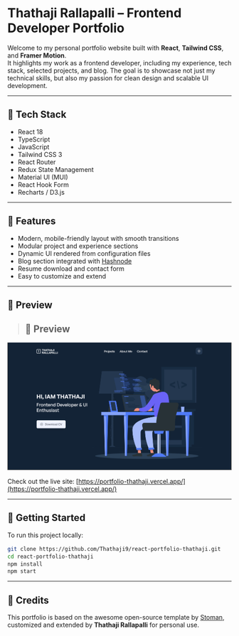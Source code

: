 # Thathaji Rallapalli – Frontend Developer Portfolio

Welcome to my personal portfolio website built with **React**, **Tailwind CSS**, and **Framer Motion**.  
It highlights my work as a frontend developer, including my experience, tech stack, selected projects, and blog. The goal is to showcase not just my technical skills, but also my passion for clean design and scalable UI development.

---

## 🚀 Tech Stack

- React 18
- TypeScript
- JavaScript
- Tailwind CSS 3
- React Router
- Redux State Management
- Material UI (MUI)
- React Hook Form
- Recharts / D3.js

---

## 📁 Features

- Modern, mobile-friendly layout with smooth transitions
- Modular project and experience sections
- Dynamic UI rendered from configuration files
- Blog section integrated with [Hashnode](https://otp-autofill-tech.hashnode.dev/)
- Resume download and contact form
- Easy to customize and extend

---

## 📸 Preview

> ## 📸 Preview

![Portfolio Preview](./public/preview.png)

Check out the live site: [https://portfolio-thathaji.vercel.app/](https://portfolio-thathaji.vercel.app/)

---

## 🔧 Getting Started

To run this project locally:

```bash
git clone https://github.com/Thathaji9/react-portfolio-thathaji.git
cd react-portfolio-thathaji
npm install
npm start
```

---

## 🙏 Credits

This portfolio is based on the awesome open-source template by [Stoman](https://github.com/realstoman), customized and extended by **Thathaji Rallapalli** for personal use.

